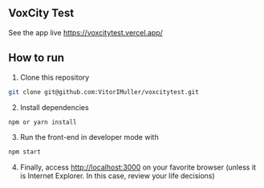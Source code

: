 ## VoxCity Test
See the app live
https://voxcitytest.vercel.app/
## How to run

1. Clone this repository
  ```bash
  git clone git@github.com:VitorIMuller/voxcitytest.git
  ```
2. Install dependencies
  ```bash
  npm or yarn install
  ```
3. Run the front-end in developer mode with
  ```bash
  npm start
  ```
4. Finally, access [http://localhost:3000](http://localhost:3000) on your favorite browser (unless it is Internet Explorer. In this case, review your life decisions) 

